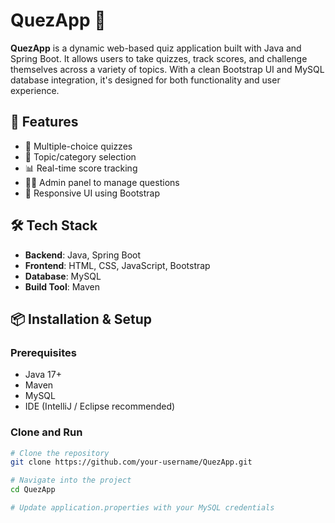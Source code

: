 # QuezApp 🎯

**QuezApp** is a dynamic web-based quiz application built with Java and Spring Boot. It allows users to take quizzes, track scores, and challenge themselves across a variety of topics. With a clean Bootstrap UI and MySQL database integration, it's designed for both functionality and user experience.

## 🚀 Features

- 🧠 Multiple-choice quizzes
- 🧾 Topic/category selection
- 📊 Real-time score tracking
- 🧑‍💻 Admin panel to manage questions
- 🎨 Responsive UI using Bootstrap

## 🛠️ Tech Stack

- **Backend**: Java, Spring Boot
- **Frontend**: HTML, CSS, JavaScript, Bootstrap
- **Database**: MySQL
- **Build Tool**: Maven 



## 📦 Installation & Setup

### Prerequisites

- Java 17+ 
- Maven
- MySQL
- IDE (IntelliJ / Eclipse recommended)

### Clone and Run

```bash
# Clone the repository
git clone https://github.com/your-username/QuezApp.git

# Navigate into the project
cd QuezApp

# Update application.properties with your MySQL credentials
